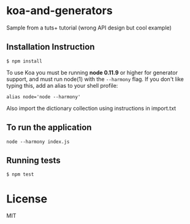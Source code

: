 koa-and-generators
==================

Sample from a tuts+ tutorial (wrong API design but cool example)

## Installation Instruction

```
$ npm install
```

  To use Koa you must be running __node 0.11.9__ or higher for generator support, and must run node(1)
  with the `--harmony` flag. If you don't like typing this, add an alias to your shell profile:

```
alias node='node --harmony'
```
Also import the dictionary collection using instructions in import.txt


## To run the application

```
node --harmony index.js
```

## Running tests

```
$ npm test
```

# License

  MIT
